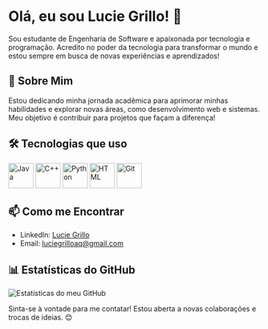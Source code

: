 # Olá, eu sou Lucie Grillo! 👋

Sou estudante de Engenharia de Software e apaixonada por tecnologia e programação. Acredito no poder da tecnologia para transformar o mundo e estou sempre em busca de novas experiências e aprendizados!

## 🌱 Sobre Mim

Estou dedicando minha jornada acadêmica para aprimorar minhas habilidades e explorar novas áreas, como desenvolvimento web e sistemas. Meu objetivo é contribuir para projetos que façam a diferença!

## 🛠️ Tecnologias que uso

<div>
  <img src="https://img.icons8.com/color/48/000000/java-coffee-cup-logo.png" alt="Java" width="50"/>
  <img src="https://img.icons8.com/color/48/000000/c-plus-plus-logo.png" alt="C++" width="50"/> 
  <img src="https://img.icons8.com/officel/48/000000/python.png" alt="Python" width="50"/> 
  <img src="https://img.icons8.com/color/48/000000/html-5.png" alt="HTML" width="50"/> 
  <img src="https://img.icons8.com/android/48/000000/git.png" alt="Git" width="50"/> 
</div>

## 📫 Como me Encontrar

- LinkedIn: [Lucie Grillo](https://www.linkedin.com/in/lucie-grillo-577051315/)
- Email: [luciegrilloaq@gmail.com](mailto:luciegrilloaq@gmail.com)

## 📊 Estatísticas do GitHub

![Estatísticas do meu GitHub](https://github-readme-stats.vercel.app/api?username=luciegrillo&show_icons=true&theme=radical)

Sinta-se à vontade para me contatar! Estou aberta a novas colaborações e trocas de ideias. 😊
